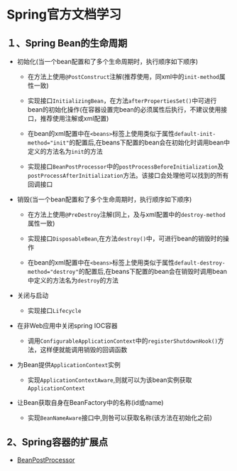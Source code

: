 # Spring官方文档学习

## １、Spring Bean的生命周期

-   初始化(当一个bean配置和了多个生命周期时，执行顺序如下顺序)

    -   在方法上使用`@PostConstruct`注解(推荐使用，同xml中的`init-method`属性一致)

    -   实现接口`InitializingBean`，在方法`afterPropertiesSet()`中可进行bean的初始化操作(在容器设置完bean的必须属性后执行，不建议使用接口，推荐使用注解或xml配置)
    
    -   在bean的xml配置中在`<beans>`标签上使用类似于属性`default-init-method="init"`的配置后,在beans下配置的bean会在初始化时调用bean中定义的方法名为`init`的方法

    -   实现接口`BeanPostProcessor`中的`postProcessBeforeInitialization`及`postProcessAfterInitialization`方法。该接口会处理他可以找到的所有回调接口    

-   销毁(当一个bean配置和了多个生命周期时，执行顺序如下顺序)

    -   在方法上使用`@PreDestroy`注解(同上，及与xml配置中的`destroy-method`属性一致)

    -   实现接口`DisposableBean`,在方法`destroy()`中，可进行bean的销毁时的操作
    
    -   在bean的xml配置中在`<beans>`标签上使用类似于属性`default-destroy-method="destroy"`的配置后,在beans下配置的bean会在销毁时调用bean中定义的方法名为`destroy`的方法
    
-   关闭与启动

    -   实现接口`Lifecycle`
    
    
-   在非Web应用中关闭spring IOC容器

    -   调用`ConfigurableApplicationContext`中的`registerShutdownHook()`方法，这样便就能调用销毁的回调函数
    
-   为Bean提供`ApplicationContext`实例

    -   实现`ApplicationContextAware`,则就可以为该bean实例获取`ApplicationContext`
    
-   让Bean获取自身在BeanFactory中的名称(id或name)

    -   实现`BeanNameAware`接口中,则咎可以获取名称(该方法在初始化之前)
    
## 2、Spring容器的扩展点

-  [BeanPostProcessor](https://github.com/dragonhht/Notes/blob/master/Java/Spring%E5%AE%B9%E5%99%A8%E6%89%A9%E5%B1%95%E7%82%B9%E4%B9%8BBeanPostProcessor.md)
